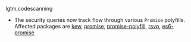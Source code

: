lgtm,codescanning
* The security queries now track flow through various `Promise` polyfills.
  Affected packages are
    [kew](https://npmjs.com/package/kew),
    [promise](https://npmjs.com/package/promise),
    [promise-polyfill](https://npmjs.com/package/promise-polyfill),
    [rsvp](https://npmjs.com/package/rsvp),
    [es6-promise](https://npmjs.com/package/es6-promise)

